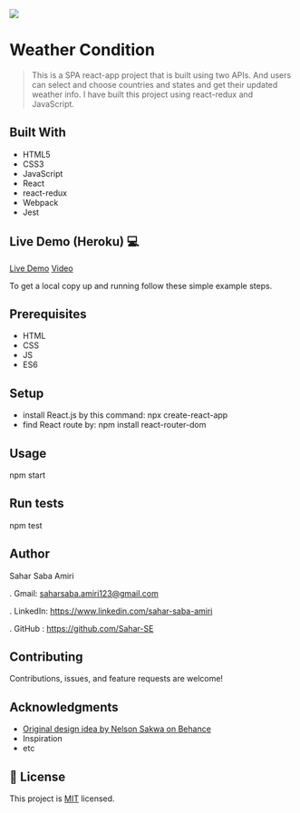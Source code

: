 ![](https://img.shields.io/badge/Microverse-blueviolet)

# Weather Condition

> This is a SPA react-app project that is built using two APIs. And users can select and choose countries and states and get their updated weather info. 
I have built this project using react-redux and JavaScript.


## Built With 

- HTML5
- CSS3
- JavaScript
- React
- react-redux
- Webpack
- Jest

## Live Demo (Heroku) 💻
[Live Demo](https://redux-h.herokuapp.com/)
[Video](https://drive.google.com/file/d/1Tzbxlkd5XIjPWfbDMQomM3nNWWKI_xxj/view?usp=sharing)


To get a local copy up and running follow these simple example steps.

## Prerequisites
- HTML
- CSS
- JS
- ES6
## Setup
- install React.js by this command: npx create-react-app <app name> 
- find React route by: npm install react-router-dom
## Usage
  npm start
## Run tests
  npm test
  
## Author
Sahar Saba Amiri

. Gmail: saharsaba.amiri123@gmail.com

. LinkedIn: https://www.linkedin.com/sahar-saba-amiri

. GitHub : https://github.com/Sahar-SE

## Contributing
Contributions, issues, and feature requests are welcome!

## Acknowledgments

- [Original design idea by Nelson Sakwa on Behance](https://www.behance.net/sakwadesignstudio)
- Inspiration
- etc

## 📝 License

This project is [MIT](./MIT.md) licensed.
